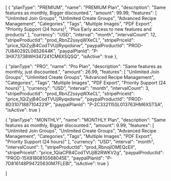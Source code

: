 [
 {
   "planType": "PREMIUM",
   "name": "PREMIUM Plan",
   "description": "Same features as monthly, Bigger discounted.",
   "amount": 99.99,
   "features": [
     "Unlimited Join Groups",
     "Unlimited Create Groups",
     "Advanced Recipe Management",
     "Categories",
     "Tags",
     "Multiple Images",
     "PDF Export",
     "Priority Support (24 hours)",
     "Plus Early access to new features and products"
   ],
   "currency": "USD",
   "interval": "month",
   "intervalCount": 12,
   "stripeProductId": "prod_RbnZ2ssyqWXeCL",
   "stripePriceId": "price_1QiZyjB4CodTVUjlRyqxdsnw",
   "paypalProductId": "PROD-7U840292L0652644K",
   "paypalPlanId": "P-3HX73738WH347241CM6XSQSQ",
   "isActive": true
},

  {
   "planType": "PRO",
   "name": "Pro Plan",
   "description": "Same features as monthly, just discounted.",
   "amount": 26.99,
   "features": [
     "Unlimited Join Groups",
     "Unlimited Create Groups",
     "Advanced Recipe Management",
     "Categories",
     "Tags",
     "Multiple Images",
     "PDF Export",
     "Priority Support (24 hours)"
   ],
   "currency": "USD",
   "interval": "month",
   "intervalCount": 3,
   "stripeProductId": "prod_RbnZ2ssyqWXeCL",
   "stripePriceId": "price_1QiZyjB4CodTVUjlRyqxdsnw",
   "paypalProductId": "PROD-8D31071887104221P",
   "paypalPlanId": "P-2C332115SL013763HM6XSTSA",
   "isActive": true
}


 {
   "planType": "MONTHLY",
   "name": "MONTHLY Plan",
   "description": "Same features as monthly, Bigger discounted.",
   "amount": 9.99,
       "features": [
     "Unlimited Join Groups",
     "Unlimited Create Groups",
     "Advanced Recipe Management",
     "Categories",
     "Tags",
     "Multiple Images",
     "PDF Export",
     "Priority Support (24 hours)"
   ],
   "currency": "USD",
   "interval": "month",
   "intervalCount": 1,
   "stripeProductId": "prod_RbnojIOMEQcEIl",
   "stripePriceId": "price_1QiaCPB4CodTVUjlB2RWKV2g",
   "paypalProductId": "PROD-15X818081G568045E",
   "paypalPlanId": "P-7D816148P94725630M7FLEBI",
   "isActive": true
}


]
